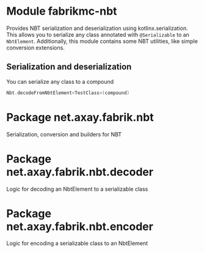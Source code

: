 # Module fabrikmc-nbt

Provides NBT serialization and deserialization using kotlinx.serialization. This allows you to serialize any class
annotated with `@Serializable` to an `NbtElement`. Additionally, this module contains some NBT utilities, like simple
conversion extensions.

## Serialization and deserialization

You can serialize any class to a compound

```kt
Nbt.decodeFromNbtElement<TestClass>(compound)
```

# Package net.axay.fabrik.nbt

Serialization, conversion and builders for NBT

# Package net.axay.fabrik.nbt.decoder

Logic for decoding an NbtElement to a serializable class

# Package net.axay.fabrik.nbt.encoder

Logic for encoding a serializable class to an NbtElement

